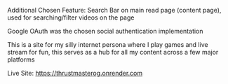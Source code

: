 Additional Chosen Feature: Search Bar on main read page (content page), used for searching/filter videos on the page 

Google OAuth was the chosen social authentication implementation 

This is a site for my silly internet persona where I play games and live stream for fun, this serves as a hub for all my content across a few major platforms 

Live Site: https://thrustmasterog.onrender.com 
